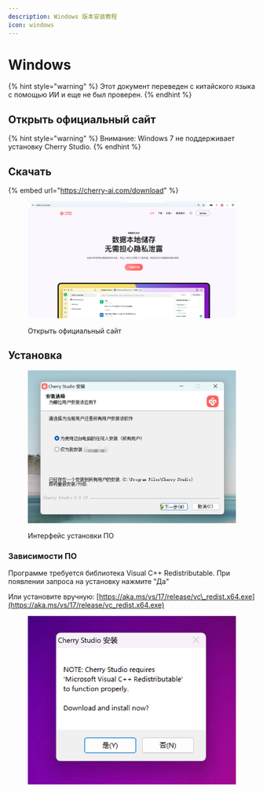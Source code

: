 ```yaml
---
description: Windows 版本安装教程
icon: windows
---
```

# Windows


{% hint style="warning" %}
Этот документ переведен с китайского языка с помощью ИИ и еще не был проверен.
{% endhint %}




## Открыть официальный сайт

{% hint style="warning" %}
Внимание: Windows 7 не поддерживает установку Cherry Studio.
{% endhint %}

## Скачать

{% embed url="https://cherry-ai.com/download" %}

<figure><img src="../../.gitbook/assets/image (1) (1) (1) (1) (1) (1) (1).png" alt=""><figcaption><p>Открыть официальный сайт</p></figcaption></figure>

## Установка

<figure><img src="../../.gitbook/assets/image (2) (1) (1) (1) (1) (1) (1).png" alt=""><figcaption><p>Интерфейс установки ПО</p></figcaption></figure>

### Зависимости ПО

Программе требуется библиотека Visual C++ Redistributable. При появлении запроса на установку нажмите "Да"

Или установите вручную: [https://aka.ms/vs/17/release/vc\_redist.x64.exe](https://aka.ms/vs/17/release/vc_redist.x64.exe)

<div data-full-width="true"><figure><img src="../../.gitbook/assets/image (155).png" alt=""><figcaption></figcaption></figure></div>